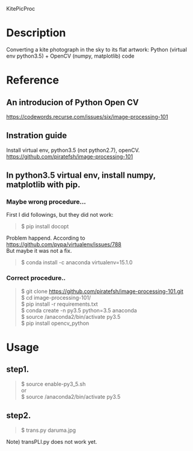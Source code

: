 KitePicProc
# Description 
Converting a kite photograph in the sky to its flat artwork: Python (virtual env python3.5) + OpenCV (numpy, matplotlib) code

# Reference
## An introducion of Python Open CV
<https://codewords.recurse.com/issues/six/image-processing-101>  

## Instration guide
Install virtual env, python3.5 (not python2.7), openCV.
<https://github.com/piratefsh/image-processing-101>  

In python3.5 virtual env, install numpy, matplotlib with pip.
-----
### Maybe wrong procedure...
First I did followings, but they did not work:
> $ pip install docopt  

Problem happend. According to https://github.com/pypa/virtualenv/issues/788  
  But maybe it was not a fix.
> $ conda install -c anaconda virtualenv=15.1.0

### Correct procedure..
> $ git clone https://github.com/piratefsh/image-processing-101.git  
> $ cd image-processing-101/  
> $ pip install -r requirements.txt  
> $ conda create -n py3.5 python=3.5 anaconda  
> $ source /anaconda2/bin/activate py3.5  
> $ pip install opencv_python  

# Usage
## step1.
> $ source enable-py3_5.sh  
 or  
> $ source /anaconda2/bin/activate py3.5  

## step2.
> $ trans.py daruma.jpg

Note) transPLI.py does not work yet.
